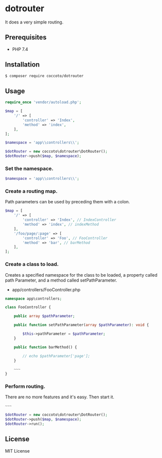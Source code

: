 # dotrouter

It does a very simple routing.

## Prerequisites

- PHP 7.4

## Installation

```sh
$ composer require coccoto/dotrouter
```

## Usage

```php
require_once 'vendor/autoload.php';

$map = [
    '/' => [
        'controller' => 'Index',
        'method' => 'index',
    ],
];

$namespace = 'app\\controllers\\';

$dotRouter = new coccoto\dotrouter\DotRouter();
$dotRouter->push($map, $namespace);
```

### Set the namespace.

```php
$namespace = 'app\\controllers\\';
```

### Create a routing map.

Path parameters can be used by preceding them with a colon.

```php
$map = [
    '/' => [
        'controller' => 'Index', // IndexController
        'method' => 'index', // indexMethod
    ],
    '/foo/page/:page' => [
        'controller' => 'Foo', // FooController
        'method' => 'bar', // barMethod
    ],
];
```

### Create a class to load.

Creates a specified namespace for the class to be loaded, a property called path Parameter, and a method called setPathParameter.

- app/controllers/FooController.php

```php
namespace app\controllers;

class FooController {

    public array $pathParameter;

    public function setPathParameter(array $pathParameter): void {

        $this->pathParameter = $pathParameter;
    }

    public function barMethod() {

        // echo $pathParameter['page'];
    }

    ~~~
}
```

### Perform routing.

There are no more features and it's easy. Then start it.

```php
~~~

$dotRouter = new coccoto\dotrouter\DotRouter();
$dotRouter->push($map, $namespace);
$dotRouter->run();
```

## License
MIT License